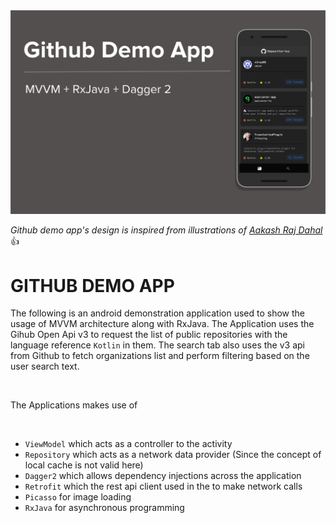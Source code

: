 <img src="Readme_Banner.png"/>

_Github demo app's design is inspired from illustrations of [Aakash Raj Dahal](https://dribbble.com/AkashRajDahal)_ :+1:
<br/>

# GITHUB DEMO APP

The following is an android demonstration application used to show the usage of MVVM architecture along with RxJava. The Application uses the Gihub Open Api v3 to request the list of public repositories with the language reference <code>Kotlin</code> in them. The search tab also uses the v3 api from Github to fetch organizations list and perform filtering based on the user search text.

<br/>

The Applications makes use of 

<br/>

- <code>ViewModel</code> which acts as a controller to the activity
- <code>Repository</code> which acts as a network data provider (Since the concept of local cache is not valid here)
- <code>Dagger2</code> which allows dependency injections across the application
- <code>Retrofit</code> which the rest api client used in the to make network calls
- <code>Picasso</code> for image loading
- <code>RxJava</code> for asynchronous programming
